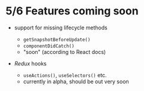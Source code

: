 #  5/6  Features coming soon

- support for missing lifecycle methods
  - `getSnapshotBeforeUpdate()`
  - `componentDidCatch()`
  - "soon" (according to React docs)

- *Redux* hooks
  - `useActions()`, `useSelectors()` etc.
  - currently in alpha, should be out very soon
